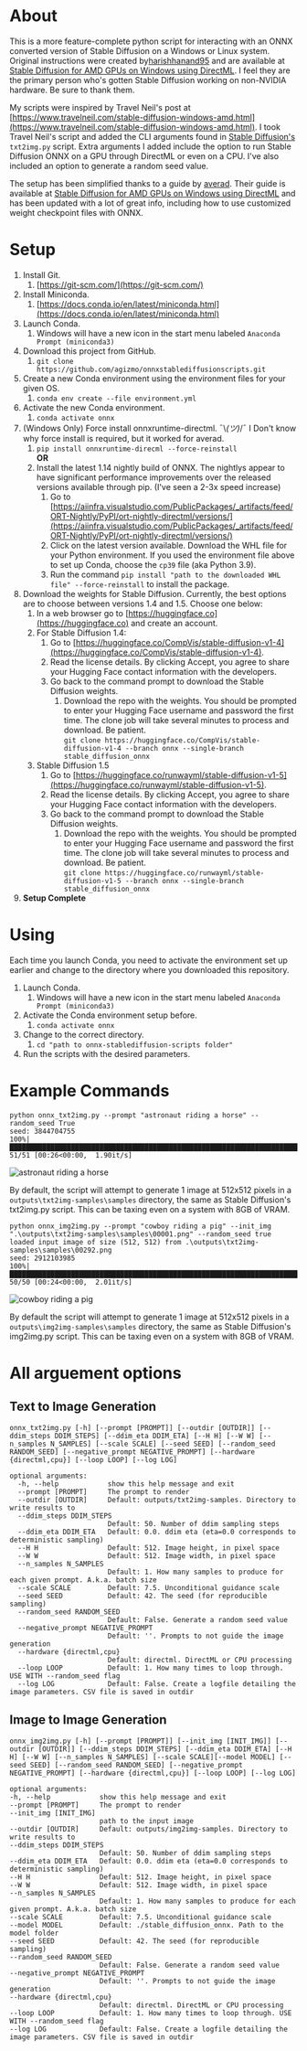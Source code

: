 # About
This is a more feature-complete python script for interacting with an ONNX converted version of Stable Diffusion on a Windows or Linux system. Original instructions were created by[harishhanand95](https://gist.github.com/harishanand95) and are available at [Stable Diffusion for AMD GPUs on Windows using DirectML](https://gist.github.com/harishanand95/75f4515e6187a6aa3261af6ac6f61269). I feel they are the primary person who's gotten Stable Diffusion working on non-NVIDIA hardware. Be sure to thank them.

My scripts were inspired by Travel Neil's post at [https://www.travelneil.com/stable-diffusion-windows-amd.html](https://www.travelneil.com/stable-diffusion-windows-amd.html). I took Travel Neil's script and added the CLI arguments found in [Stable Diffusion's](https://github.com/CompVis/stable-diffusion/blob/main/scripts/txt2img.py) `txt2img.py` script. Extra arguments I added include the option to run Stable Diffusion ONNX on a GPU through DirectML or even on a CPU. I've also included an option to generate a random seed value.

The setup has been simplified thanks to a guide by [averad](https://gist.github.com/averad). Their guide is available at [Stable Diffusion for AMD GPUs on Windows using DirectML](https://gist.github.com/averad/256c507baa3dcc9464203dc14610d674) and has been updated with a lot of great info, including how to use customized weight checkpoint files with ONNX.

# Setup
1. Install Git.
    1. [https://git-scm.com/](https://git-scm.com/)
1. Install Miniconda.
    1. [https://docs.conda.io/en/latest/miniconda.html](https://docs.conda.io/en/latest/miniconda.html)
1. Launch Conda.
    1. Windows will have a new icon in the start menu labeled `Anaconda Prompt (miniconda3)`
1. Download this project from GitHub.
    1. `git clone https://github.com/agizmo/onnxstablediffusionscripts.git`
1. Create a new Conda environment using the environment files for your given OS.
    1. `conda env create --file environment.yml`
1. Activate the new Conda environment.
    1. `conda activate onnx`
1. (Windows Only) Force install onnxruntime-directml. ¯\\_(ツ)_/¯ I Don't know why force install is required, but it worked for averad.
    1. `pip install onnxruntime-direcml --force-reinstall`  
    **OR**
    1. Install the latest 1.14 nightly build of ONNX. The nightlys appear to have significant performance improvements over the released versions available through pip. (I've seen a 2-3x speed increase)
        1. Go to [https://aiinfra.visualstudio.com/PublicPackages/_artifacts/feed/ORT-Nightly/PyPI/ort-nightly-directml/versions/](https://aiinfra.visualstudio.com/PublicPackages/_artifacts/feed/ORT-Nightly/PyPI/ort-nightly-directml/versions/)
        1. Click on the latest version available. Download the WHL file for your Python environment. If you used the environment file above to set up Conda, choose the `cp39` file (aka Python 3.9).
        1. Run the command `pip install "path to the downloaded WHL file" --force-reinstall` to install the package.
1. Download the weights for Stable Diffusion. Currently, the best options are to choose between versions 1.4 and 1.5. Choose one below:
    1. In a web browser go to [https://huggingface.co](https://huggingface.co) and create an account.
    1. For Stable Diffusion 1.4:
        1. Go to [https://huggingface.co/CompVis/stable-diffusion-v1-4](https://huggingface.co/CompVis/stable-diffusion-v1-4).
        1. Read the license details. By clicking Accept, you agree to share your Hugging Face contact information with the developers.
        1. Go back to the command prompt to download the Stable Diffusion weights.
            1. Download the repo with the weights. You should be prompted to enter your Hugging Face username and password the first time. The clone job will take several minutes to process and download. Be patient.  
            `git clone https://huggingface.co/CompVis/stable-diffusion-v1-4 --branch onnx --single-branch stable_diffusion_onnx`
    1. Stable Diffusion 1.5
        1. Go to [https://huggingface.co/runwayml/stable-diffusion-v1-5](https://huggingface.co/runwayml/stable-diffusion-v1-5).
        1. Read the license details. By clicking Accept, you agree to share your Hugging Face contact information with the developers.
        1. Go back to the command prompt to download the Stable Diffusion weights. 
            1. Download the repo with the weights. You should be prompted to enter your Hugging Face username and password the first time. The clone job will take several minutes to process and download. Be patient.  
            `git clone https://huggingface.co/runwayml/stable-diffusion-v1-5 --branch onnx --single-branch stable_diffusion_onnx`
1. **Setup Complete**

# Using
Each time you launch Conda, you need to activate the environment set up earlier and change to the directory where you downloaded this repository.
1. Launch Conda.
    1. Windows will have a new icon in the start menu labeled `Anaconda Prompt (miniconda3)`
1. Activate the Conda environment setup before.
    1. `conda activate onnx`
1. Change to the correct directory.
    1. `cd "path to onnx-stablediffusion-scripts folder"`
1. Run the scripts with the desired parameters.

# Example Commands
```
python onnx_txt2img.py --prompt "astronaut riding a horse" --random_seed True
seed: 3844704755
100%|██████████████████████████████████████████████████████████████████████████████████| 51/51 [00:26<00:00,  1.90it/s]
```
![astronaut riding a horse](/docs/astronaut_riding_a_horse.png)

By default, the script will attempt to generate 1 image at 512x512 pixels in a `outputs\txt2img-samples\samples` directory, the same as Stable Diffusion's txt2img.py script. This can be taxing even on a system with 8GB of VRAM.


```
python onnx_img2img.py --prompt "cowboy riding a pig" --init_img ".\outputs\txt2img-samples\samples\00001.png" --random_seed true
loaded input image of size (512, 512) from .\outputs\txt2img-samples\samples\00292.png
seed: 2912103985
100%|█████████████████████████████████████████████████████████████████████████████████████| 50/50 [00:24<00:00,  2.01it/s]
```
![cowboy riding a pig](/docs/cowboy_riding_a_pig.png)

By default the script will attempt to generate 1 image at 512x512 pixels in a `outputs\img2img-samples\samples` directory, the same as Stable Diffusion's img2img.py script. This can be taxing even on a system with 8GB of VRAM.

# All arguement options
## Text to Image Generation
```
onnx_txt2img.py [-h] [--prompt [PROMPT]] [--outdir [OUTDIR]] [--ddim_steps DDIM_STEPS] [--ddim_eta DDIM_ETA] [--H H] [--W W] [--n_samples N_SAMPLES] [--scale SCALE] [--seed SEED] [--random_seed RANDOM_SEED] [--negative_prompt NEGATIVE_PROMPT] [--hardware {directml,cpu}] [--loop LOOP] [--log LOG]

optional arguments:
  -h, --help            show this help message and exit
  --prompt [PROMPT]     The prompt to render
  --outdir [OUTDIR]     Default: outputs/txt2img-samples. Directory to write results to
  --ddim_steps DDIM_STEPS
                        Default: 50. Number of ddim sampling steps
  --ddim_eta DDIM_ETA   Default: 0.0. ddim eta (eta=0.0 corresponds to deterministic sampling)
  --H H                 Default: 512. Image height, in pixel space
  --W W                 Default: 512. Image width, in pixel space
  --n_samples N_SAMPLES
                        Default: 1. How many samples to produce for each given prompt. A.k.a. batch size
  --scale SCALE         Default: 7.5. Unconditional guidance scale
  --seed SEED           Default: 42. The seed (for reproducible sampling)
  --random_seed RANDOM_SEED
                        Default: False. Generate a random seed value
  --negative_prompt NEGATIVE_PROMPT
                        Default: ''. Prompts to not guide the image generation
  --hardware {directml,cpu}
                        Default: directml. DirectML or CPU processing
  --loop LOOP           Default: 1. How many times to loop through. USE WITH --random_seed flag
  --log LOG             Default: False. Create a logfile detailing the image parameters. CSV file is saved in outdir
  ```
## Image to Image Generation
  ```
onnx_img2img.py [-h] [--prompt [PROMPT]] [--init_img [INIT_IMG]] [--outdir [OUTDIR]] [--ddim_steps DDIM_STEPS] [--ddim_eta DDIM_ETA] [--H H] [--W W] [--n_samples N_SAMPLES] [--scale SCALE][--model MODEL] [--seed SEED] [--random_seed RANDOM_SEED] [--negative_prompt NEGATIVE_PROMPT] [--hardware {directml,cpu}] [--loop LOOP] [--log LOG]

optional arguments:
  -h, --help            show this help message and exit
  --prompt [PROMPT]     The prompt to render
  --init_img [INIT_IMG]
                        path to the input image
  --outdir [OUTDIR]     Default: outputs/img2img-samples. Directory to write results to
  --ddim_steps DDIM_STEPS
                        Default: 50. Number of ddim sampling steps
  --ddim_eta DDIM_ETA   Default: 0.0. ddim eta (eta=0.0 corresponds to deterministic sampling)
  --H H                 Default: 512. Image height, in pixel space
  --W W                 Default: 512. Image width, in pixel space
  --n_samples N_SAMPLES
                        Default: 1. How many samples to produce for each given prompt. A.k.a. batch size
  --scale SCALE         Default: 7.5. Unconditional guidance scale
  --model MODEL         Default: ./stable_diffusion_onnx. Path to the model folder
  --seed SEED           Default: 42. The seed (for reproducible sampling)
  --random_seed RANDOM_SEED
                        Default: False. Generate a random seed value
  --negative_prompt NEGATIVE_PROMPT
                        Default: ''. Prompts to not guide the image generation
  --hardware {directml,cpu}
                        Default: directml. DirectML or CPU processing
  --loop LOOP           Default: 1. How many times to loop through. USE WITH --random_seed flag
  --log LOG             Default: False. Create a logfile detailing the image parameters. CSV file is saved in outdir
  ```
